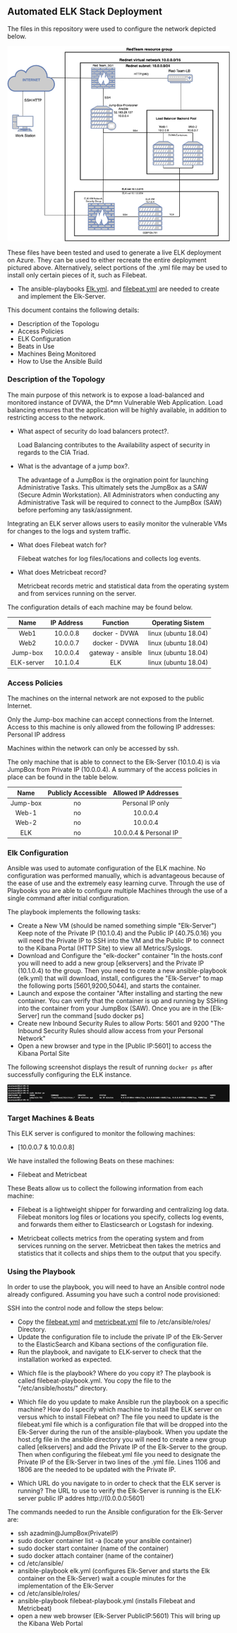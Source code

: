 ## Automated ELK Stack Deployment

The files in this repository were used to configure the network depicted below.

![Diagram](Images/Cloud_Infrastructure_Diagram.png)

These files have been tested and used to generate a live ELK deployment on Azure. They can be used to either recreate the entire deployment pictured above. Alternatively, select portions of the .yml file may be used to install only certain pieces of it, such as Filebeat.

* The ansible-playbooks [Elk.yml](Ansible-Playbooks/Install-ELK). and [filebeat.yml](Ansible-Playbooks/Filebeat.yml) are needed to create and implement the Elk-Server.

This document contains the following details:
* Description of the Topologu
* Access Policies
* ELK Configuration
* Beats in Use
* Machines Being Monitored
* How to Use the Ansible Build


### Description of the Topology

The main purpose of this network is to expose a load-balanced and monitored instance of DVWA, the D*mn Vulnerable Web Application.
Load balancing ensures that the application will be highly available, in addition to restricting access to the network.

* What aspect of security do load balancers protect?.

  Load Balancing contributes to the Availability aspect of security in regards to the CIA Triad.

* What is the advantage of a jump box?.

  The advantage of a JumpBox is the orgination point for launching Administrative Tasks. This ultimately sets the JumpBox as a SAW (Secure Admin Workstation). All Administrators when conducting any Administrative Task will be required to connect to the JumpBox (SAW) before perfoming any task/assignment. 

Integrating an ELK server allows users to easily monitor the vulnerable VMs for changes to the logs and system traffic.
* What does Filebeat watch for? 

  Filebeat watches for log files/locations and collects log events.

* What does Metricbeat record?

  Metricbeat records metric and statistical data from the operating system and from services running on the server.

The configuration details of each machine may be found below.


|    Name    | IP Address |      Function     |   Operating Sistem   |
|:----------:|:----------:|:-----------------:|:--------------------:|
| Web1       | 10.0.0.8   | docker - DVWA     | linux (ubuntu 18.04) |
| Web2       | 10.0.0.7   | docker - DVWA     | linux (ubuntu 18.04) |
| Jump-box   | 10.0.0.4   | gateway - ansible | linux (ubuntu 18.04) |
| ELK-server | 10.1.0.4   | ELK               | linux (ubuntu 18.04) |


### Access Policies

The machines on the internal network are not exposed to the public Internet. 

Only the Jump-box machine can accept connections from the Internet. Access to this machine is only allowed from the following IP addresses:
Personal IP address

Machines within the network can only be accessed by ssh.

The only machine that is able to connect to the Elk-Server (10.1.0.4) is via JumpBox from Private IP (10.0.0.4).
A summary of the access policies in place can be found in the table below.

|   Name   | Publicly Accessible |  Allowed IP Addresses  |
|:--------:|:-------------------:|:----------------------:|
| Jump-box |          no         | Personal IP only       |
| Web-1    |          no         | 10.0.0.4               |
| Web-2    |          no         | 10.0.0.4               |
| ELK      |          no         | 10.0.0.4 & Personal IP |


### Elk Configuration

Ansible was used to automate configuration of the ELK machine. No configuration was performed manually, which is advantageous because of the ease of use and the extremely easy learning curve. Through the use of Playbooks you are able to configure multiple Machines through the use of a single command after initial configuration.

The playbook implements the following tasks:

* Create a New VM (should be named something simple "Elk-Server") Keep note of the Private IP (10.1.0.4) and the Public IP (40.75.0.16) you will need the Private IP to SSH into the VM and the Public IP to connect to the Kibana Portal (HTTP Site) to view all Metrics/Syslogs.
* Download and Configure the "elk-docker" container "In the hosts.conf you will need to add a new group [elkservers] and the Private IP (10.1.0.4) to the group. Then you need to create a new ansible-playbook (elk.yml) that will download, install, configures the "Elk-Server" to map the following ports [5601,9200,5044], and starts the container.
* Launch and expose the container "After installing and starting the new container. You can verify that the container is up and running by SSHing into the container from your JumpBox (SAW). Once you are in the [Elk-Server] run the command [sudo docker ps]
* Create new Inbound Security Rules to allow Ports: 5601 and 9200 "The Inbound Security Rules should allow access from your Personal Network"
* Open a new browser and type in the [Public IP:5601] to access the Kibana Portal Site

The following screenshot displays the result of running `docker ps` after successfully configuring the ELK instance.

![TODO: Update the path with the name of your screenshot of docker ps output](Images/Docker_ps_output.png)


### Target Machines & Beats
This ELK server is configured to monitor the following machines:
* [10.0.0.7 & 10.0.0.8]

We have installed the following Beats on these machines:
* Filebeat and Metricbeat

These Beats allow us to collect the following information from each machine:
* Filebeat is a lightweight shipper for forwarding and centralizing log data. Filebeat monitors log files or locations you specify, collects log events, and forwards them either to Elasticsearch or Logstash for indexing.

* Metricbeat collects metrics from the operating system and from services running on the server. Metricbeat then takes the metrics and statistics that it collects and ships them to the output that you specify.


### Using the Playbook
In order to use the playbook, you will need to have an Ansible control node already configured. Assuming you have such a control node provisioned: 

SSH into the control node and follow the steps below:
- Copy the [filebeat.yml](Ansible-Playbooks/Filebeat-playbook.yml) and [metricbeat.yml](Ansible-Playbooks/metricbeat.yml) file to /etc/ansible/roles/ Directory.
- Update the configuration file to include the private IP of the Elk-Server to the ElasticSearch and Kibana sections of the configuration file.
- Run the playbook, and navigate to ELK-server to check that the installation worked as expected.


* Which file is the playbook? Where do you copy it?
The playbook is called filebeat-playbook.yml. You copy the file to the "/etc/ansible/hosts/" directory.

* Which file do you update to make Ansible run the playbook on a specific machine? How do I specify which machine to install the ELK server on versus which to install Filebeat on?
The file you need to update is the filebeat.yml file which is a configuration file that will be dropped into the Elk-Server during the run of the ansible-playbook. When you update the host.cfg file in the ansible directory you will need to create a new group called [elkservers] and add the Private IP of the Elk-Server to the group. Then when configuring the filebeat.yml file you need to designate the Private IP of the Elk-Server in two lines of the .yml file. Lines 1106 and 1806 are the needed to be updated with the Private IP.

* Which URL do you navigate to in order to check that the ELK server is running?
The URL to use to verify the Elk-Server is running is the ELK-server public IP addres http://(0.0.0.0:5601)

The commands needed to run the Ansible configuration for the Elk-Server are:

* ssh azadmin@JumpBox(PrivateIP)
* sudo docker container list -a (locate your ansible container)
* sudo docker start container (name of the container)
* sudo docker attach container (name of the container)
* cd /etc/ansible/
* ansible-playbook elk.yml (configures Elk-Server and starts the Elk container on the Elk-Server) wait a couple minutes for the implementation of the Elk-Server
* cd /etc/ansible/roles/
* ansible-playbook filebeat-playbook.yml (installs Filebeat and Metricbeat)
* open a new web browser (Elk-Server PublicIP:5601) This will bring up the Kibana Web Portal


